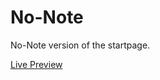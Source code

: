 No-Note
=============
No-Note version of the startpage.

[Live Preview](http://bokagha.github.io/Startpages/no-note/startpage.html)
